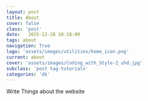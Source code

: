 ```yaml
---
layout: post
title: About
cover: false
class: 'post'
date:   2015-12-28 10:18:00
tags: about
navigation: True
logo: 'assets/images/utilities/home_icon.png'
current: about
cover: 'assets/images/Coding_with_Style-2_uhd.jpg'
subclass: 'post tag-tutorials'
categories: 'dk'
---
```

Write Things about the website
